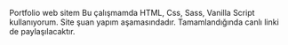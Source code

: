 Portfolio web sitem
Bu çalışmamda HTML, Css, Sass, Vanilla Script kullanıyorum. Site şuan yapım aşamasındadır. Tamamlandığında canlı linki de paylaşılacaktır.
